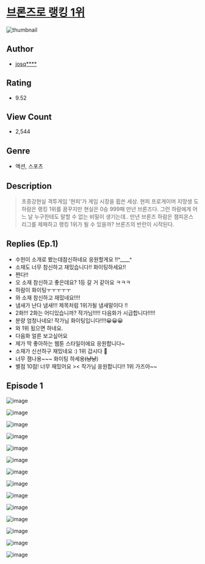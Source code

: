 # [브론즈로 랭킹 1위](https://comic.naver.com/challenge/list?titleId=810448)
![thumbnail](https://image-comic.pstatic.net/user_contents_data/challenge_comic/2023/05/23/327445/upload_4135209589574678579_480x623.jpeg)

## Author
- [josq****](https://comic.naver.com/artistTitle?id=327445)

## Rating
- 9.52

## View Count
- 2,544

## Genre
- 액션, 스포츠

## Description
> 초증강현실 격투게임 '현피'가 게임 시장을 휩쓴 세상. 현피 프로게이머 지망생 도하람은 랭킹 1위를 꿈꾸지만 현실은 0승 999패 만년 브론즈다. 그런 하람에게 어느 날 누구한테도 말할 수 없는 비밀이 생기는데.. 만년 브론즈 하람은 챔피온스 리그를 제패하고 랭킹 1위가 될 수 있을까? 브론즈의 반란이 시작된다.

## Replies (Ep.1)
- 수헌이 소개로 봤는데참신하네요 응원할게요 !!^____^
- 소재도 너무 참신하고 재밌습니다!! 화이팅하세요!!
- 쩐다!!
- 오 소재 참신하고 좋은데요? 1등 갈 거 같아요 ㅋㅋㅋ
- 하람이 화이팅ㅜㅜㅜㅜㅜ
- 와 소재 참신하고 재밌네요!!!!
- 냄새가 난다 냄새!!! 제목처럼 1위가될 냄새말이다 !!
- 2화!!! 2화는 어디있습니까? 작가님!!!!! 다음화가 시급합니다!!!!!
- 분량 엄청나네요! 작가님 화이팅입니다!!!!😀😀😀
- 와 1위 됬으면 하네요.
- 다음화 얼른 보고싶어요
- 제가 딱 좋아하는 웹툰 스타일이에요 응원합니다~
- 소재가 신선하구 재밌네요 :) 1위 갑시다 🥇
- 너무 잼나용~~~ 화이팅 하세용~~(냥냥~~)
- 별점 10점! 너무 재밌어요 >< 작가님 응원합니다!! 1위 가즈아~~

## Episode 1
![image](https://image-comic.pstatic.net/user_contents_data/challenge_comic/2023/05/23/327445/upload_7004330404273611062.jpeg)

![image](https://image-comic.pstatic.net/user_contents_data/challenge_comic/2023/05/23/327445/upload_3617579288539314529.jpeg)

![image](https://image-comic.pstatic.net/user_contents_data/challenge_comic/2023/05/23/327445/upload_3761967361573413174.jpeg)

![image](https://image-comic.pstatic.net/user_contents_data/challenge_comic/2023/05/23/327445/upload_7291662293902899511.jpeg)

![image](https://image-comic.pstatic.net/user_contents_data/challenge_comic/2023/05/23/327445/upload_7292563863443235128.jpeg)

![image](https://image-comic.pstatic.net/user_contents_data/challenge_comic/2023/05/23/327445/upload_7233686123807138103.jpeg)

![image](https://image-comic.pstatic.net/user_contents_data/challenge_comic/2023/05/23/327445/upload_7162524623122804833.jpeg)

![image](https://image-comic.pstatic.net/user_contents_data/challenge_comic/2023/05/23/327445/upload_3774641428600797030.jpeg)

![image](https://image-comic.pstatic.net/user_contents_data/challenge_comic/2023/05/23/327445/upload_4050199748544903522.jpeg)

![image](https://image-comic.pstatic.net/user_contents_data/challenge_comic/2023/05/23/327445/upload_3977023052842362167.jpeg)

![image](https://image-comic.pstatic.net/user_contents_data/challenge_comic/2023/05/23/327445/upload_7004279636921694515.jpeg)

![image](https://image-comic.pstatic.net/user_contents_data/challenge_comic/2023/05/23/327445/upload_7090413174576473657.jpeg)

![image](https://image-comic.pstatic.net/user_contents_data/challenge_comic/2023/05/23/327445/upload_3762021036551725668.jpeg)

![image](https://image-comic.pstatic.net/user_contents_data/challenge_comic/2023/05/23/327445/upload_7364008153227671910.jpeg)
